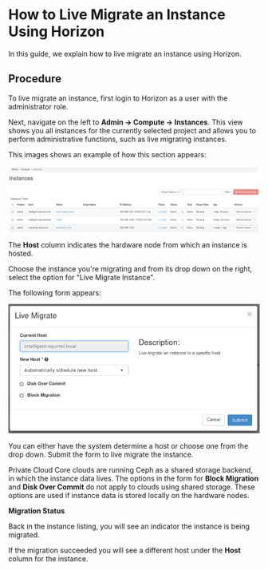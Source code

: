 # How to Live Migrate an Instance Using Horizon

In this guide, we explain how to live migrate an instance using Horizon.

## Procedure

To live migrate an instance, first login to Horizon as a user with the
administrator role.

Next, navigate on the left to **Admin -\> Compute -\> Instances**. This
view shows you all instances for the currently selected project and
allows you to perform administrative functions, such as live migrating
instances.

This images shows an example of how this section appears:

![image](images/admin-instance-list.png)

The **Host** column indicates the hardware node from which an instance
is hosted.

Choose the instance you're migrating and from its drop down on the
right, select the option for "Live Migrate Instance".

The following form appears:

![image](images/live-migrate-instance.png)

You can either have the system determine a host or choose one from the
drop down. Submit the form to live migrate the instance.

Private Cloud Core clouds are running Ceph as a shared storage backend,
in which the instance data lives. The options in the form for **Block
Migration** and **Disk Over Commit** do not apply to clouds using shared
storage. These options are used if instance data is stored locally on
the hardware nodes.

**Migration Status**

Back in the instance listing, you will see an indicator the instance is
being migrated.

If the migration succeeded you will see a different host under the
**Host** column for the instance.
